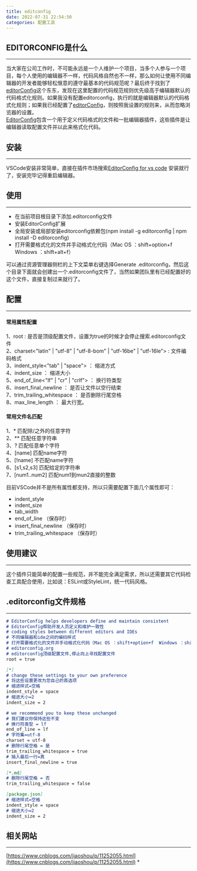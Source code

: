 ```yaml
---
title: editconfig
date: 2022-07-31 22:54:50
categories: 配置工具
---
```


## EDITORCONFIG是什么

---

当大家在公司工作时，不可能永远是一个人维护一个项目，当多个人参与一个项目，每个人使用的编辑器不一样，代码风格自然也不一样，那么如何让使用不同编辑器的开发者能够轻松惬意的遵守最基本的代码规范呢？最后终于找到了[editorConfig](https://editorconfig.org/)这个东东，发现在这里配置的代码规范规则优先级高于编辑器默认的代码格式化规则。如果我没有配置editorconfig，执行的就是编辑器默认的代码格式化规则；如果我已经配置了[editorConfig](https://editorconfig.org/)，则按照我设置的规则来，从而忽略浏览器的设置。<br />[EditorConfig](https://editorconfig.org/)包含一个用于定义代码格式的文件和一批编辑器插件，这些插件是让编辑器读取配置文件并以此来格式化代码。
<a name="KIKI5"></a>
## 安装

---

VSCode安装非常简单，直接在插件市场搜索[EditorConfig for vs code](https://marketplace.visualstudio.com/items?itemName=EditorConfig.EditorConfig) 安装就行了，安装完毕记得重启编辑器。
<a name="KGXPk"></a>
## 使用

---

- 在当前项目根目录下添加.editorconfig文件
- 安装EditorConfig扩展 
- 全局安装或局部安装editorconfig依赖包(npm install -g editorconfig | npm install -D editorconfig)
- 打开需要格式化的文件并手动格式化代码（Mac OS ：shift+option+f  Windows ：shift+alt+f）

可以通过资源管理器侧栏的上下文菜单右键选择Generate .editorconfig，然后这个目录下面就会创建出一个.editorconfig文件了，当然如果团队里有已经配置好的这个文件，直接复制过来就行了。
<a name="Gly5U"></a>
## 配置

---

<a name="Nl7vs"></a>
#### 常用属性配置 
1、root<boolean>  :  是否是顶级配置文件，设置为true的时候才会停止搜索.editorconfig文件<br />2、charset<"latin" | "utf-8" | "utf-8-bom" | "utf-16be" | "utf-16le">     :    文件编码格式<br />3、indent_style<"tab" | "space">    ：  缩进方式<br />4、indent_size<number>    ：    缩进大小<br />5、end_of_line<"lf" | "cr" | "crlf">    ：    换行符类型<br />6、insert_final_newline<boolean>   ：     是否让文件以空行结束<br />7、trim_trailing_whitespace<boolean>  ：   是否删除行尾空格 <br />8、max_line_length<number>    ：    最大行宽。
<a name="FfkKp"></a>
#### 常用文件名匹配
1、*                  匹配除/之外的任意字符<br />2、**                 匹配任意字符串<br />3、?                 匹配任意单个字符<br />4、[name]                 匹配name字符 <br />5、[!name]                 不匹配name字符<br />6、[s1,s2,s3]                 匹配给定的字符串<br />7、[num1..num2]                 匹配num1到mun2直接的整数

目前VSCode并不是所有属性都支持，所以只需要配置下面几个属性即可：

- indent_style
- indent_size
- tab_width
- end_of_line （保存时）
- insert_final_newline （保存时）
- trim_trailing_whitespace （保存时）
<a name="gI2oo"></a>
## 使用建议

---

这个插件只能简单的配置一些规范，并不能完全满足需求，所以还需要其它代码检查工具配合使用，比如说：ESLint或StyleLint，统一代码风格。
<a name="W6j5F"></a>
## .editorconfig文件规格

---

```markdown
# EditorConfig helps developers define and maintain consistent
# EditorConfig帮助开发人员定义和维护一致性
# coding styles between different editors and IDEs
# 不同编辑器和ide之间的编码样式
# 打开需要格式化的文件并手动格式化代码（Mac OS ：shift+option+f  Windows ：shift+alt+f）
# editorconfig.org
# editorconfig顶级配置文件,停止向上寻找配置文件
root = true

[*]
# change these settings to your own preference
# 将这些设置更改为您自己的首选项
# 缩进样式=空格
indent_style = space
# 缩进大小=2
indent_size = 2

# we recommend you to keep these unchanged
# 我们建议你保持这些不变
# 换行符类型 = lf
end_of_line = lf
# 字符集=utf-8
charset = utf-8
# 删除行尾空格 = 是
trim_trailing_whitespace = true
# 插入最后一行=真
insert_final_newline = true

[*.md]
# 删除行尾空格 = 否
trim_trailing_whitespace = false

[package.json]
# 缩进样式=空格
indent_style = space
# 缩进大小=2
indent_size = 2
```
<a name="DWUdc"></a>
## 
<a name="gKxWQ"></a>
## 相关网站

---

[https://www.cnblogs.com/jiaoshou/p/11252055.html](https://www.cnblogs.com/jiaoshou/p/11252055.html) * 
